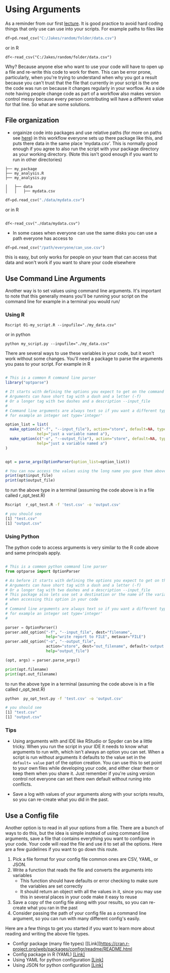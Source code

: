 # Using Arguments

As a reminder from our first [lecture](https://github.com/UO-Data-Science/NetNeuro2023/raw/main/docs/slides/Good_Data_Practices.pptx). It is good practice to avoid hard coding things that only use can use into your scripts. For example paths to files like 
```python
df=pd.read_csv("C:/Jakes/random/folder/data.csv")
```
or in R
```
df<-read_csv("C:/Jakes/random/folder/data.csv")
```
Why? Because anyone else who want to use your code will have to open up a file and re-write this code to work for them. This can be error prone, particularly, when you're trying to understand when why you got a result because you can't trust that the file that currently in your script is the one the code was run on because it changes regularly in your worflow. As a side note having people change code as part of a workflow also makes version control messy because every person contributing will have a different value for that line. So what are some solutions.

## File organization
* orgainize code into packages and use relative paths (for more on paths see [here](https://datacarpentry.org/shell-economics/02-the-filesystem/index.html))
in this workflow everyone sets up there package like this, and puts there data in the same place 'mydata.csv'. This is normally good enough if you agree to also run the script with your package directory as your working directory. (Note this isn't good enough if you want to run in other directories)
```
├── my_package
├── my_analysis.R
├── my_analysis.py

│   ├── data
│   │   ├── mydata.csv

```

```python
df=pd.read_csv("./data/mydata.csv")
```
or in R
```

df<-read_csv("./data/mydata.csv")
```

 * In some cases when everyone can use the same disks you can use a path everyone has access to
```python
df=pd.read_csv("/path/everyone/can_use.csv")
```
this is easy, but only works for people on your team that can access that data and won't work if you want to share your code elsewhere

## Use Command Line Arguments

Another way is to set values using command line arguments. It's important to note that this generally means you'll be running your script on the command line for example in a terminal you would run/

### Using R

``` Rscript 01-my_script.R --inpufile="./my_data.csv" ``` 

or in python

``` python my_script.py --inpufile="./my_data.csv" ``` 

There are several ways to use these variables in your code, but it won't work without some changes. You'll need a package to parse the arguments you pass to your script. For example in R

```R

# This is a common R command line parser
library("optparse")

# It starts with defining the options you expect to get on the command line
# Arguments can have short tag with a dash and a letter (-f)
# Or a longer tag with two dashes and a description --input_file
#
# Command line arguments are always text so if you want a different type
# for example an integer set type='integer'

option_list = list(
  make_option(c("-f", "--input_file"), action="store", default=NA, type='character',
              help="just a variable named a"),
  make_option(c("-o", "--output_file"), action="store", default=NA, type='character',
              help="just a variable named a")
)


opt = parse_args(OptionParser(option_list=option_list))

# You can now access the values using the long name you gave them above
print(opt$input_file)
print(opt$output_file)

```

to run the above type in a terminal (assuming the code above is in a file called r_opt_test.R)
```bash
Rscript  r_opt_test.R -f 'test.csv' -o 'output.csv'

# you should see
[1] "test.csv"
[1] "output.csv"
```

### Using Python
The python code to access arguments is very similar to the R code above and same principals apply.



```python

# This is a common python command line parser
from optparse import OptionParser

# As before it starts with defining the options you expect to get on the command line
# Arguments can have short tag with a dash and a letter (-f)
# Or a longer tag with two dashes and a description --input_file
# This package also lets use set a destination or the name of the variable you'll use
# when accessing this option in your code
#
# Command line arguments are always text so if you want a different type
# for example an integer set type='integer'
# 

parser = OptionParser()
parser.add_option("-f", "--input_file", dest="filename",
                  help="write report to FILE", metavar="FILE")
parser.add_option("-o", "--output_file",
                  action="store", dest="out_filename", default='output.csv',
                  help="output_file")

(opt, args) = parser.parse_args()

print(opt.filename)
print(opt.out_filename)

```

to run the above type in a terminal (assuming the code above is in a file called r_opt_test.R)
```bash
python  py_opt_test.py -f 'test.csv' -o 'output.csv'

# you should see
[1] "test.csv"
[1] "output.csv"
```

### Tips
* Using arguments with and IDE like RStudio or Spyder can be a little tricky. When you run the script in your IDE it needs to know what arguments to run with, which isn't always an option you can set. When a script is run without arguments it defaults to the value set in the `default= value` part of the option creation. You can use this to set point to your own files while developing your code, and either clear them or keep them when you share it. Just remember if you're using version control not everyone can set there own default without runing into conflicts. 

* Save a log with values of your arguments along with your scripts results, so you can re-create what you did in the past.

## Use a Config file

Another option is to read in all your options from a file. There are a bunch of ways to do this, but the idea is simple instead of using command line arguments, save a file that contains everything you want to configure in your code. Your code will read the file and use it to set all the options. Here are a few guidelines if you want to go down this route.

1) Pick a file format for your config file common ones are CSV, YAML, or JSON.
2) Write a function that reads the file and converts the arguments into variables
   * This function should have defaults or error checking to make sure the variables are set correctly
   * It should return an object with all the values in it, since you may use this in several places in your code make it easy to reuse
3) Save a copy of the config file along with your results, so you can re-create what you ran in the past
4) Consider passing the path of your config file as a command line argument, so you can run with many different config's easily. 

Here are a few things to get you started if you want to learn more about reading and writing the above file types.
* Configr package (many file types) [\[Link\]]https://cran.r-project.org/web/packages/configr/readme/README.html
* Config package in R (YAML) [\[Link\]](https://cran.r-project.org/web/packages/config/vignettes/introduction.html)
* Using YAML for python configuration [\[Link\]](https://betterdatascience.com/python-yaml-configuration-files/)
* Using JSON for python configuration [\[Link\]](https://betterdatascience.com/python-json-configuration-file/)




